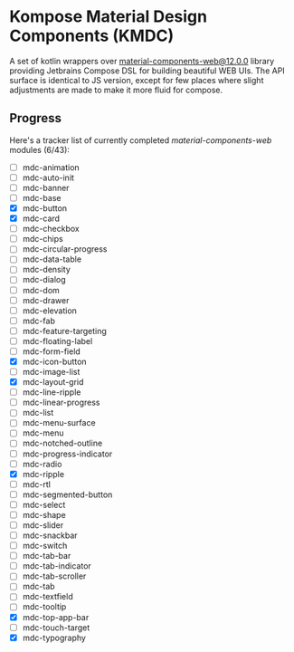 # Kompose Material Design Components (KMDC)

A set of kotlin wrappers
over [material-components-web@12.0.0](https://github.com/material-components/material-components-web/tree/v12.0.0)
library providing Jetbrains Compose DSL for building beautiful WEB UIs. The API surface is identical to JS version,
except for few places where slight adjustments are made to make it more fluid for compose.

## Progress

Here's a tracker list of currently completed *material-components-web* modules (6/43):

- [ ] mdc-animation
- [ ] mdc-auto-init
- [ ] mdc-banner
- [ ] mdc-base
- [x] mdc-button
- [x] mdc-card
- [ ] mdc-checkbox
- [ ] mdc-chips
- [ ] mdc-circular-progress
- [ ] mdc-data-table
- [ ] mdc-density
- [ ] mdc-dialog
- [ ] mdc-dom
- [ ] mdc-drawer
- [ ] mdc-elevation
- [ ] mdc-fab
- [ ] mdc-feature-targeting
- [ ] mdc-floating-label
- [ ] mdc-form-field
- [x] mdc-icon-button
- [ ] mdc-image-list
- [x] mdc-layout-grid
- [ ] mdc-line-ripple
- [ ] mdc-linear-progress
- [ ] mdc-list
- [ ] mdc-menu-surface
- [ ] mdc-menu
- [ ] mdc-notched-outline
- [ ] mdc-progress-indicator
- [ ] mdc-radio
- [x] mdc-ripple
- [ ] mdc-rtl
- [ ] mdc-segmented-button
- [ ] mdc-select
- [ ] mdc-shape
- [ ] mdc-slider
- [ ] mdc-snackbar
- [ ] mdc-switch
- [ ] mdc-tab-bar
- [ ] mdc-tab-indicator
- [ ] mdc-tab-scroller
- [ ] mdc-tab
- [ ] mdc-textfield
- [ ] mdc-tooltip
- [x] mdc-top-app-bar
- [ ] mdc-touch-target
- [x] mdc-typography